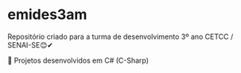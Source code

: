 # emides3am
Repositório criado para a turma de desenvolvimento 3º ano CETCC / SENAI-SE😊✔

🍿 Projetos desenvolvidos em C# (C-Sharp)
